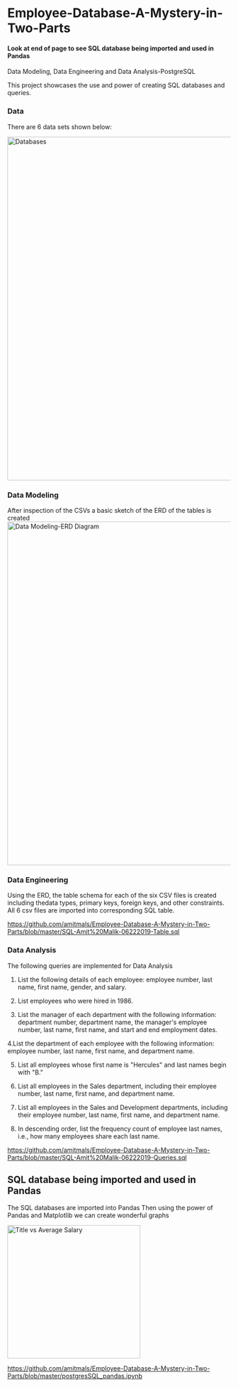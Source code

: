 # Employee-Database-A-Mystery-in-Two-Parts
#### Look at end of page to see SQL database being imported and used in Pandas

Data Modeling, Data Engineering and Data Analysis-PostgreSQL

This project showcases the use and power of creating SQL databases and queries.

### Data
There are 6 data sets shown below:

<img width="774" alt="Databases" src="https://user-images.githubusercontent.com/46534353/60121210-6b421880-9737-11e9-9728-b7ac5592e7ee.png">


### Data Modeling
After inspection of the CSVs a basic sketch of the ERD of the tables is created
<img width="774" alt="Data Modeling-ERD Diagram" src="https://user-images.githubusercontent.com/46534353/60121324-a7757900-9737-11e9-919d-05ab96c0e5a8.png">


### Data Engineering
Using the ERD, the table schema for each of the six CSV files is created including thedata types, primary keys, foreign keys, and other constraints. All 6 csv files are imported into corresponding SQL table.

https://github.com/amitmals/Employee-Database-A-Mystery-in-Two-Parts/blob/master/SQL-Amit%20Malik-06222019-Table.sql

### Data Analysis
The following queries are implemented for Data Analysis

1. List the following details of each employee: employee number, last name, first name, gender, and salary.

2. List employees who were hired in 1986.

3. List the manager of each department with the following information: department number, department name, the manager's employee number, last name, first name, and start and end employment dates.

4.List the department of each employee with the following information: employee number, last name, first name, and department name.

5. List all employees whose first name is "Hercules" and last names begin with "B."

6. List all employees in the Sales department, including their employee number, last name, first name, and department name.

7. List all employees in the Sales and Development departments, including their employee number, last name, first name, and department name.

8. In descending order, list the frequency count of employee last names, i.e., how many employees share each last name.

https://github.com/amitmals/Employee-Database-A-Mystery-in-Two-Parts/blob/master/SQL-Amit%20Malik-06222019-Queries.sql

## SQL database being imported and used in Pandas
The SQL databases are imported into Pandas
Then using the power of Pandas and Matplotlib we can create wonderful graphs

<img width="300" alt="Title vs Average Salary" src="https://user-images.githubusercontent.com/46534353/60134412-49a35a00-9754-11e9-9855-3a4f8eac6e7e.png">

https://github.com/amitmals/Employee-Database-A-Mystery-in-Two-Parts/blob/master/postgresSQL_pandas.ipynb
